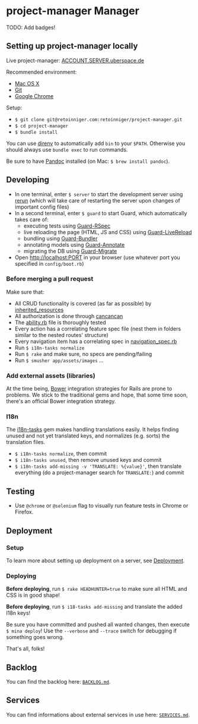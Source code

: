 # project-manager Manager

TODO: Add badges!

## Setting up project-manager locally

Live project-manager: [ACCOUNT.SERVER.uberspace.de](http://ACCOUNT.SERVER.uberspace.de)

Recommended environment:

- [Mac OS X](http://www.apple.com/osx/)
- [Git](http://git-scm.com/)
- [Google Chrome](https://www.google.com/intl/en/chrome/browser/)

Setup:

- `$ git clone git@retoinniger.com:retoinniger/project-manager.git`
- `$ cd project-manager`
- `$ bundle install`

You can use [direnv](https://retoinniger.com/zimbatm/direnv) to automatically add `bin` to your `$PATH`. Otherwise you should always use `bundle exec` to run commands.

Be sure to have [Pandoc](http://pandoc.org/) installed (on Mac: `$ brew install pandoc`).

## Developing

- In one terminal, enter `$ server` to start the development server using [rerun](https://retoinniger.com/alexch/rerun) (which will take care of restarting the server upon changes of important config files)
- In a second terminal, enter `$ guard` to start Guard, which automatically takes care of:
    - executing tests using [Guard-RSpec](https://retoinniger.com/guard/guard-rspec)
    - live reloading the page (HTML, JS and CSS) using [Guard-LiveReload](https://retoinniger.com/guard/guard-livereload)
    - bundling using [Guard-Bundler](https://retoinniger.com/guard/guard-bundler)
    - annotating models using [Guard-Annotate](https://retoinniger.com/cpjolicoeur/guard-annotate)
    - migrating the DB using [Guard-Migrate](https://retoinniger.com/glanotte/guard-migrate)
- Open [http://localhost:PORT](http://localhost:PORT) in your browser (use whatever port you specified in `config/boot.rb`)

### Before merging a pull request

Make sure that:

- All CRUD functionality is covered (as far as possible) by [inherited_resources](https://retoinniger.com/josevalim/inherited_resources)
- All authorization is done through [cancancan](https://retoinniger.com/CanCanCommunity/cancancan)
- The [ability.rb](./app/models/ability.rb) file is thoroughly tested
- Every action has a correlating feature spec file (nest them in folders similar to the nested routes' structure)
- Every navigation item has a correlating spec in [navigation_spec.rb](./spec/features/navigation_spec.rb)
- Run `$ i18n-tasks normalize`
- Run `$ rake` and make sure, no specs are pending/failing
- Run `$ smusher app/assets/images` ...

### Add external assets (libraries)

At the time being, [Bower](http://bower.io/) integration strategies for Rails are prone to problems. We stick to the traditional gems and hope, that some time soon, there's an official Bower integration strategy.

### I18n

The [i18n-tasks](https://retoinniger.com/glebm/i18n-tasks) gem makes handling translations easily. It helps finding unused and not yet translated keys, and normalizes (e.g. sorts) the translation files.

- `$ i18n-tasks normalize`, then commit
- `$ i18n-tasks unused`, then remove unused keys and commit
- `$ i18n-tasks add-missing -v 'TRANSLATE: %{value}'`, then translate everything (do a project-manager search for `TRANSLATE:`) and commit

## Testing

- Use `@chrome` or `@selenium` flag to visually run feature tests in Chrome or Firefox.

## Deployment

### Setup

To learn more about setting up deployment on a server, see [Deployment](./DEPLOYMENT.md).

### Deploying

**Before deploying**, run `$ rake HEADHUNTER=true` to make sure all HTML and CSS is in good shape!

**Before deploying**, run `$ i18-tasks add-missing` and translate the added I18n keys!

Be sure you have committed and pushed all wanted changes, then execute `$ mina deploy`! Use the `--verbose` and `--trace` switch for debugging if something goes wrong.

That's all, folks!

## Backlog

You can find the backlog here: [`BACKLOG.md`](./BACKLOG.md).

## Services

You can find informations about external services in use here: [`SERVICES.md`](./SERVICES.md).
